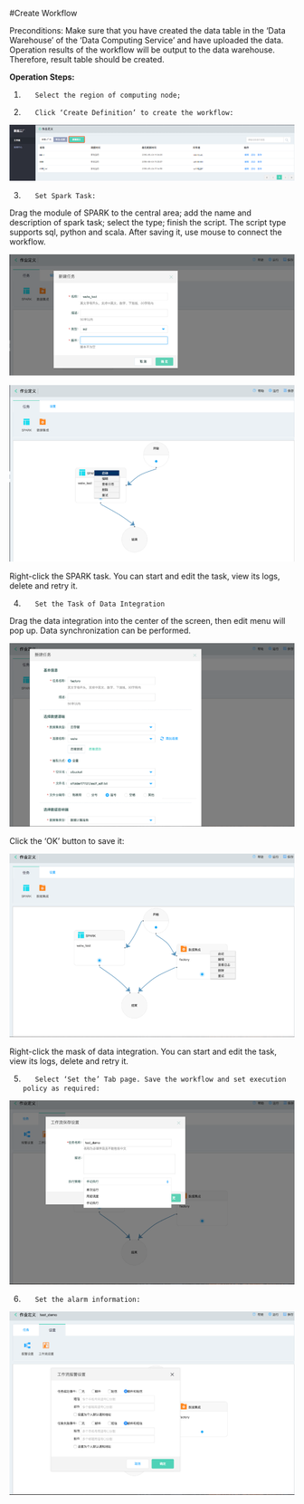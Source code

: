 #Create Workflow

Preconditions: Make sure that you have created the data table in the ‘Data Warehouse’ of the ‘Data Computing Service’ and have uploaded the data. Operation results of the workflow will be output to the data warehouse. Therefore, result table should be created.

**Operation Steps:**

1.        Select the region of computing node;

2.        Click ‘Create Definition’ to create the workflow:

![Create Workflow 1](../../../../../image/Data-Factory/create-step1.png)

3.        Set Spark Task:

Drag the module of SPARK to the central area; add the name and description of spark task; select the type; finish the script. The script type supports sql, python and scala. After saving it, use mouse to connect the workflow.

![Create Workflow 2](../../../../../image/Data-Factory/create-step2.png)

![Create Workflow 3](../../../../../image/Data-Factory/create-step3.png)

Right-click the SPARK task. You can start and edit the task, view its logs, delete and retry it.

4.        Set the Task of Data Integration

Drag the data integration into the center of the screen, then edit menu will pop up. Data synchronization can be performed.

![Create Workflow 4](../../../../../image/Data-Factory/create-step4.png)

Click the ‘OK’ button to save it:

![Create Workflow 5](../../../../../image/Data-Factory/create-step5.png)

Right-click the mask of data integration. You can start and edit the task, view its logs, delete and retry it.

5.        Select ‘Set the’ Tab page. Save the workflow and set execution policy as required:

![Create Workflow 6](../../../../../image/Data-Factory/create-step6.png)

6.        Set the alarm information:

![Create Workflow 7](../../../../../image/Data-Factory/create-step7.png)
